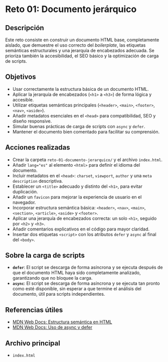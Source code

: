 # Reto 01: Documento jerárquico

## Descripción

Este reto consiste en construir un documento HTML base, completamente aislado, que demuestre el uso correcto del *boilerplate*, las etiquetas semánticas estructurales y una jerarquía de encabezados adecuada. Se prioriza también la accesibilidad, el SEO básico y la optimización de carga de scripts.

## Objetivos

- Usar correctamente la estructura básica de un documento HTML.
- Aplicar la jerarquía de encabezados (`<h1>` a `<h3>`) de forma lógica y accesible.
- Utilizar etiquetas semánticas principales (`<header>`, `<main>`, `<footer>`, `<nav>`, `<aside>`).
- Añadir metadatos esenciales en el `<head>` para compatibilidad, SEO y diseño responsive.
- Simular buenas prácticas de carga de scripts con `async` y `defer`.
- Mantener el documento bien comentado para facilitar su comprensión.

## Acciones realizadas

- Crear la carpeta `reto-01-documento-jerarquico/` y el archivo `index.html`.
- Añadir `lang="es"` al elemento `<html>` para definir el idioma del documento.
- Incluir metadatos en el `<head>`: `charset`, `viewport`, `author` y una `meta description` descriptiva.
- Establecer un `<title>` adecuado y distinto del `<h1>`, para evitar duplicación.
- Añadir un `favicon` para mejorar la experiencia de usuario en el navegador.
- Incorporar estructura semántica básica: `<header>`, `<nav>`, `<main>`, `<section>`, `<article>`, `<aside>` y `<footer>`.
- Aplicar una jerarquía de encabezados correcta: un solo `<h1>`, seguido por `<h2>` y `<h3>`.
- Añadir comentarios explicativos en el código para mayor claridad.
- Insertar dos etiquetas `<script>` con los atributos `defer` y `async` al final del `<body>`.

## Sobre la carga de scripts

- **`defer`**: El script se descarga de forma asíncrona y se ejecuta después de que el documento HTML haya sido completamente analizado, garantizando que no bloquee la carga.
- **`async`**: El script se descarga de forma asíncrona y se ejecuta tan pronto como esté disponible, sin esperar a que termine el análisis del documento, útil para scripts independientes.

## Referencias útiles

- [MDN Web Docs: Estructura semántica en HTML](https://developer.mozilla.org/es/docs/Web/HTML/Element)
- [MDN Web Docs: Uso de async y defer](https://developer.mozilla.org/es/docs/Web/HTML/Element/script#attr-async)

## Archivo principal

- `index.html`
